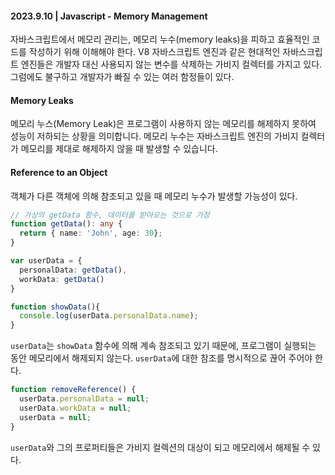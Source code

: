 #### 2023.9.10 | Javascript - Memory Management

자바스크립트에서 메모리 관리는, 메모리 누수(memory leaks)을 피하고 효율적인 코드를 작성하기 위해 이해해야 한다. V8 자바스크립트 엔진과 같은 현대적인 자바스크립트 엔진들은 개발자 대신 사용되지 않는 변수를 삭제하는 가비지 컬렉터를 가지고 있다. 그럼에도 불구하고 개발자가 빠질 수 있는 여러 함정들이 있다. 

#### Memory Leaks

메모리 누스(Memory Leak)은 프로그램이 사용하지 않는 메모리를 해제하지 못하여 성능이 저하되는 상황을 의미합니다. 메모리 누수는 자바스크립트 엔진의 가비지 컬렉터가 메모리를 제대로 해제하지 않을 때 발생할 수 있습니다.


#### Reference to an Object

객체가 다른 객체에 의해 참조되고 있을 때 메모리 누수가 발생할 가능성이 있다. 

````typescript
// 가상의 getData 함수, 데이터를 받아오는 것으로 가정
function getData(): any {
  return { name: 'John', age: 30};
}

var userData = {
  personalData: getData(),
  workData: getData()
}

function showData(){
  console.log(userData.personalData.name);
}
````

`userData`는 `showData` 함수에 의해 계속 참조되고 있기 때문에, 프로그램이 실행되는 동안 메모리에서 해제되지 않는다. `userData`에 대한 참조를 명시적으로 끊어 주어야 한다.

````typescript
function removeReference() {
  userData.personalData = null;
  userData.workData = null;
  userData = null;
}
````

`userData`와 그의 프로퍼티들은 가비지 컬렉션의 대상이 되고 메모리에서 해제될 수 있다.